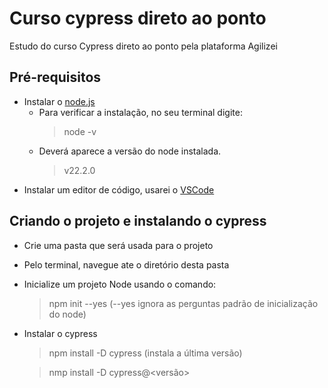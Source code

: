 # Curso cypress direto ao ponto
 Estudo do curso Cypress direto ao ponto pela plataforma Agilizei

## Pré-requisitos
* Instalar o [node.js](https://nodejs.org/en)
  - Para verificar a instalação, no seu terminal digite:
    > node -v
  - Deverá aparece a versão do node instalada.
    > v22.2.0
* Instalar um editor de código, usarei o [VSCode](https://code.visualstudio.com/)

## Criando o projeto e instalando o cypress
* Crie uma pasta que será usada para o projeto
* Pelo terminal, navegue ate o diretório desta pasta
* Inicialize um projeto Node usando o comando:
  > npm init --yes (--yes ignora as perguntas padrão de inicialização do node)
* Instalar o cypress
  > npm install -D cypress (instala a última versão)
  
  > nmp install -D cypress@<versão>